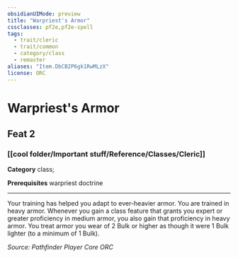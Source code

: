 ```yaml
---
obsidianUIMode: preview
title: "Warpriest's Armor"
cssclasses: pf2e,pf2e-spell
tags:
  - trait/cleric
  - trait/common
  - category/class
  - remaster
aliases: "Item.DbCB2P6gk1RwMLzX"
license: ORC
---
```

# Warpriest's Armor
## Feat 2
### [[cool folder/Important stuff/Reference/Classes/Cleric]]

**Category** class; 



**Prerequisites** warpriest doctrine
* * *
Your training has helped you adapt to ever-heavier armor. You are trained in heavy armor. Whenever you gain a class feature that grants you expert or greater proficiency in medium armor, you also gain that proficiency in heavy armor. You treat armor you wear of 2 Bulk or higher as though it were 1 Bulk lighter (to a minimum of 1 Bulk).

*Source: Pathfinder Player Core*
*ORC*